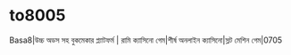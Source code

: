 # to8005
Basa8|উচ্চ অডস সহ বুকমেকার প্ল্যাটফর্ম | রামি ক্যাসিনো গেম|শীর্ষ অনলাইন ক্যাসিনো|স্লট মেশিন গেম|0705
